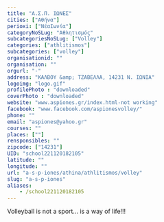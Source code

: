 ```yaml
---
title: "Α.Σ.Π. ΙΩΝΕΣ"
cities: ["Αθήνα"]
perioxi: ["ΝέαΙωνία"]
categoryNoSLug: "Αθλητισμός"
subcategoriesNoSLug: ["Volley"]
categories: ["athlitismos"]
subcategories: ["volley"]
organisationid: ""
organisation: ""
orgurl: "-"
address: "ΚΑΛΒΟΥ &amp; ΤΖΑΒΕΛΛΑ, 14231 Ν. ΙΩΝΙΑ"
logoimg: "logo.gif"
profilePhoto : "downloaded"
coverPhoto : "downloaded"
website: "www.aspiones.gr/index.html-not working"
facebook: "www.facebook.com/aspionesvolley/"
phone: ""
email: "aspiones@yahoo.gr"
courses: ""
places: [""]
rensponsibles: ""
zipcode: ["14231"]
UID: "school221120182105"
latitude: ""
longitude: ""
url: "a-s-p-iones/athina/athlitismos/volley"
slug: "a-s-p-iones"
aliases:
    - /school221120182105
---
```



Volleyball is not a sport... is a way of life!!!


